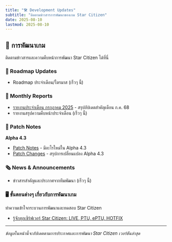 ```yaml
---
title: "🛠️ Development Updates"
subtitle: "ติดตามข่าวสารการพัฒนาของเกม Star Citizen"
date: 2025-08-10
lastmod: 2025-08-10
---
```


## **🔬 การพัฒนาเกม**

ติดตามข่าวสารและความคืบหน้าการพัฒนา Star Citizen ได้ที่นี่

### 🚀 Roadmap Updates
* Roadmap ประจำเดือน/ไตรมาส (เร็วๆ นี้) 

### 📰 Monthly Reports
* [รายงานประจำเดือน กรกฎาคม 2025](monthly-report-2025-07/) - สรุปอัปเดตสำคัญเดือน ก.ค. 68
* รายงานสรุปความคืบหน้าประจำเดือน (เร็วๆ นี้)

### 📝 Patch Notes

**Alpha 4.3**
* [Patch Notes](patch-notes-alpha-4.3/) - มีอะไรใหม่ใน Alpha 4.3
* [Patch Changes](patch-changes-alpha-4.3/) - สรุปการเปลี่ยนแปลง Alpha 4.3

### 🗞️ News & Announcements
* ข่าวสารสำคัญและประกาศจากทีมพัฒนา (เร็วๆ นี้)

### 🖥️ ขั้นตอนต่างๆ เกี่ยวกับการพัฒนาเกม

ทำความเข้าใจกระบวนการพัฒนาและทดสอบ Star Citizen

* [รู้จักทุกเซิร์ฟเวอร์ Star Citizen: LIVE, PTU, ePTU, HOTFIX](star-citizen-server-environments/)

---

*ข้อมูลในหน้านี้จะอัปเดตตามการประกาศและการพัฒนา Star Citizen เวอร์ชันล่าสุด*
